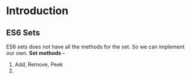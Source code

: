 # Introduction

## ES6 Sets
ES6 sets does not have all the methods for the set. So we can implement our own.
**Set methods -**

 1. Add, Remove, Peek
 2. 
<!--stackedit_data:
eyJoaXN0b3J5IjpbMTcyMDAxNTg5MCwtMjAzOTQ3MjAwOF19
-->